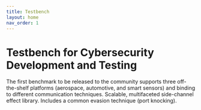 ```yaml
---
title: Testbench
layout: home
nav_order: 1
---
```


# Testbench for Cybersecurity Development and Testing

The first benchmark to be released to the community supports three off-the-shelf platforms
(aerospace, automotive, and smart sensors) and binding to different communication techniques.
Scalable, multifaceted side-channel effect library. Includes a common evasion technique
(port knocking).
